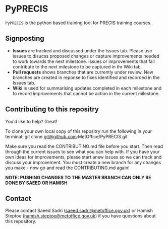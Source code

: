 # PyPRECIS
`PyPRECIS` is the python based training tool for PRECIS training courses.

## Signposting
* **Issues** are tracked and discussed under the Issues tab.  Please use issues to disucss proposed changes or capture improvements needed to work towards the next milestone.  Issues or improvements that fall contribute to the next milestone to be captured in thr Wiki tab.
* **Pull requests** shows branches that are currently under review.  New branches are created in reponse to fixes identified and recorded in the Issues tab.
* **Wiki** is used for summarising updates completed in each milestone and to record improvements that cannot be action in the current milestone.

## Contributing to this repositry
You'd like to help? Great!  

To clone your own local copy of this repositry run the following in your terminal:
git clone git@github.com:MetOffice/PyPRECIS.git

Make sure you read the CONTRIBUTING.md file before you start. Then read through the current issues to see what you can help with.  If you have your own ideas for improvements, please start anew issues so we can track and discuss your improvement. You must create a new branch for any changes you make - now go and read the CONTRIBUTING.md again!

**NOTE: PUSHING CHANGES TO THE MASTER BRANCH CAN ONLY BE DONE BY SAEED OR HAMISH**

## Contact
Please contact Saeed Sadri (saeed.sadri@metoffice.gov.uk) or Hamish Steptoe (hamish.steptoe@metoffice.gov.uk) if you
have questions about this repository.

